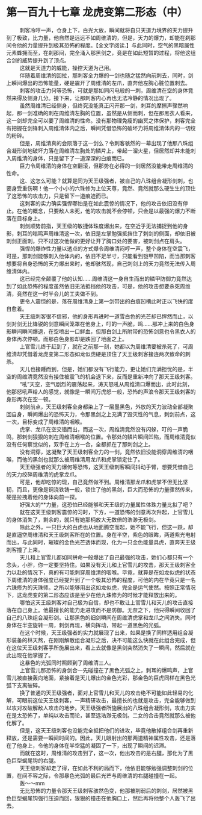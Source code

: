 <h1>第一百九十七章 龙虎变第二形态（中）</h1>
<div id="content">&nbsp&nbsp&nbsp&nbsp&nbsp&nbsp&nbsp&nbsp
 刺客冷哼一声，仓身上下，白光大放，瞬间就将自只天道力境界的天力提升到了极致，比力量，他自然是远远不如周维清的，但是，天力的爆力，却能在刹那间令他的力量提升到极其恐怖的程度。【全文字阅读.】与此同时，空气的黑暗属性元素蜂拥而至，在刹那间，完全涌入那黑剑之，竟是在如此短暂的过程，将他这组合剑的威势提升到了顶点。
 <br/>&nbsp&nbsp&nbsp&nbsp&nbsp&nbsp&nbsp&nbsp
 这就是天道力的威能，操控天道为己用。
 <br/>&nbsp&nbsp&nbsp&nbsp&nbsp&nbsp&nbsp&nbsp
 伴随着周维清的回拉，那刺客全力爆的一剑也随之猛然向前刺去，同时，剑上瞬间爆出的恐怖能量，硬是震开了周维清的左爪，直奔他左胸心脏位置刺去。
 <br/>&nbsp&nbsp&nbsp&nbsp&nbsp&nbsp&nbsp&nbsp
 刺客的攻击力何等恐怖，可就是那如同闪电般的一刺，周维清在空的身体竟然来得及侧身几分。接下来，让那刺客内心再也无法冷静的情况出现了。
 <br/>&nbsp&nbsp&nbsp&nbsp&nbsp&nbsp&nbsp&nbsp
 虽然周维清已经侧身，但终究没能真正闪开那一剑，刺耳的摩擦声骤然响起，那一剑准确的刺在周维清左胸的位置，虽然是从侧而刺，但在那黑衣人看来，这一剑却完全可以要了周维清的性命。没有那物理免瘦的幽冥之体保护，刺客完全有把握在剑锋刺入周维清体内之后，瞬间凭借恐怖的破坏力将周维清体内的一切绞的粉碎。
 <br/>&nbsp&nbsp&nbsp&nbsp&nbsp&nbsp&nbsp&nbsp
 但是，周维清真的会陨落于这一剑么？令刺客骇然的一幕出现了他那八珠组合凝形剑地破坏力落在周维清左胸处的鳞片上，带起一溜火星，但居然却并未能刺入周维清的身体，只是留下了一道深深的白痕而已。
 <br/>&nbsp&nbsp&nbsp&nbsp&nbsp&nbsp&nbsp&nbsp
 巨力令周维清的身体在空翻滚，但那势在必得的一剑居然没能带走周维清的性命。
 <br/>&nbsp&nbsp&nbsp&nbsp&nbsp&nbsp&nbsp&nbsp
 这、这怎么可能？就算是同为天王级强者，被自己的八珠组合凝形剑刺，也要身受重伤啊！他一个小小的六珠修为上位天尊，竟然、竟然就那么硬生生的顶住了这恐怖的攻击力，只是留下一道痕迹而已。
 <br/>&nbsp&nbsp&nbsp&nbsp&nbsp&nbsp&nbsp&nbsp
 这刺客的实力确实强悍哪怕是在如此震惊的情况下，他的攻击依旧没有停止。在他的概念，只要敌人未死，他的攻击就不会停顿，只会是以最强的爆力不断落在目标身上。
 <br/>&nbsp&nbsp&nbsp&nbsp&nbsp&nbsp&nbsp&nbsp
 刺剑顺势前指，天王级的敏捷体珠度爆出来，在空近乎无法捕捉到他的身影，刺耳的嗡鸣声周维清这一次，依旧是左掌勉强抵挡住了刺剑的侧面，却依旧被刺剑正面刺，只不过这次他做的更好让开了胸口处的要害，被刺剑点在肩头。
 <br/>&nbsp&nbsp&nbsp&nbsp&nbsp&nbsp&nbsp&nbsp
 强悍的爆炸性力量以透点的方式爆令周维清闷哼一声，整个身体在空震飞，可是，那刺剑能够刺入他体内的，依旧不足半寸，只能看到铠甲凹陷，而当那刺客想要将自身恐怖的天力爆出来时，他却骇然现，自己刺剑上的天力竟然无法传入周维清体内。
 <br/>&nbsp&nbsp&nbsp&nbsp&nbsp&nbsp&nbsp&nbsp
 这已经完全颠覆了他的认知……周维清这一身自生而出的鳞甲防御力竟然达到了如此恐怖的程度虽然依旧无法抵挡他的攻击，可是，他的攻击想要杀死周维清，竟然在这一时半会儿的工夫做不到。
 <br/>&nbsp&nbsp&nbsp&nbsp&nbsp&nbsp&nbsp&nbsp
 更令人震惊的是，落在周维清身上第一剑带出的白痕凹槽此时正以飞快的度自愈着。
 <br/>&nbsp&nbsp&nbsp&nbsp&nbsp&nbsp&nbsp&nbsp
 天王级刺客很不信邪，他的身形再进时一道雪白色的光芒却已悍然而止，以剑对剑无比锋锐的剑意瞬间笼罩在他身上，叮的一声脆，鸣……那冲上来的白色身影瞬间瞬间爆退，在空喷出一口鲜血，但那白剑上所附带的恐怖剑意也令黑衣人的身体再次停顿。而那白色身影却是跌回了地面之上。
 <br/>&nbsp&nbsp&nbsp&nbsp&nbsp&nbsp&nbsp&nbsp
 上官雪儿终于赶到了，就在之前那一刻，她都以为周维清要被杀死了，可周维清却凭借着龙虎变第二形态如龙似虎硬是顶住了天王级刺客接连两次致命的刺杀。
 <br/>&nbsp&nbsp&nbsp&nbsp&nbsp&nbsp&nbsp&nbsp
 天儿也接踵而到，但是，她们都没有飞行能力，更让她们充满担忧的是，半空的周维清竟然没有接住被震飞的机会退下来，反而是重新冲向了那天王级刺客。
 <br/>&nbsp&nbsp&nbsp&nbsp&nbsp&nbsp&nbsp&nbsp
 “吼”天空，空气剧烈的震荡起来，涛天怒吼从周维清口爆而出，此时此刻，他那怒吼声给人的感觉，就像是一瞬间万虎怒一般，恐怖的声浪令那天王级刺客的身形再次在空一顿。
 <br/>&nbsp&nbsp&nbsp&nbsp&nbsp&nbsp&nbsp&nbsp
 刺剑前点，天王级刺客全身都染上了一层墨黑色，外放的天力波动全部凝聚回自身，瞬间爆出的恐怖天力，令那黑剑之上充满了毁灭性的气息，刺剑前点，这一次，目标变成了周维清的咽喉。
 <br/>&nbsp&nbsp&nbsp&nbsp&nbsp&nbsp&nbsp&nbsp
 虎掌、龙爪在空交错而出，而这一次，周维清竟然没有闪躲，叮的一声脆鸣，那刺剑狠狠的刺在周维清咽喉的位置。令那处的鳞片瞬间凹陷，而周维清竟似没有任何察觉似的，双手在上方一合，全都抓在了那刺剑之上。
 <br/>&nbsp&nbsp&nbsp&nbsp&nbsp&nbsp&nbsp&nbsp
 没有洞穿，这凝聚了天王级刺客全力的一剑，竟然依旧没能洞穿周维清的咽喉，而他的黑剑也就那么被周维清用龙爪和虎掌锁定住了。
 <br/>&nbsp&nbsp&nbsp&nbsp&nbsp&nbsp&nbsp&nbsp
 天王级强者的天力爆何等恐怖，这天王级刺客瞬间抖动手臂，想要凭借自己的天力绞碎周维清的虎掌龙爪。
 <br/>&nbsp&nbsp&nbsp&nbsp&nbsp&nbsp&nbsp&nbsp
 可是，他却吃惊的现，自己竟然做不到。周维清那龙爪和虎掌不但无比坚韧，而且，更像是铜浇铁铸一般，锁住了他的黑剑，巨大而恐怖的力量骤然传来，硬是拉拽着他的身体向前一探。
 <br/>&nbsp&nbsp&nbsp&nbsp&nbsp&nbsp&nbsp&nbsp
 好强大的**力量，这恐怕已经能够和天王级的力量属性体珠力量比拟了吧？
 <br/>&nbsp&nbsp&nbsp&nbsp&nbsp&nbsp&nbsp&nbsp
 就在这天王级刺客震惊的习时，下方，一道恐怖的剑意再次升起，上官雪儿的身体消失了，剩余的，就只有她那柄放大无数倍的浩渺无极剑。
 <br/>&nbsp&nbsp&nbsp&nbsp&nbsp&nbsp&nbsp&nbsp
 除此之外，一只巨大的白虎也从地面腾空而起，她不能飞行，但这一跃，却是直逼空周维清和天王级刺客所在的位置。身在半空，紫色的眼眸，两道紫光电射而出，与此同时，璀璨的金色光芒透体而现，化为一只金色能量具虎，直奔天王级刺客撞了上来。
 <br/>&nbsp&nbsp&nbsp&nbsp&nbsp&nbsp&nbsp&nbsp
 天儿和上官雪儿都如同拼命一般爆出了自己最强的攻击，她们心都只有一个念头，小胖，你一定要坚持住。如果没有天儿和上官雪儿的攻击，那天王级刺客全力以赴的情况下，真的有可能刺穿周维清的咽喉。毕竟，就算是在如龙似虎的状态下周维清的身体强度已经提升到了一个极其恐怖的程度，可他的内在毕竟只是一名六珠修为的天珠师。之所以能够用出这如龙似虎，完全是运气使然。按照正常情况下，这龙虎变的第二形态应该是至少在他九珠修为的时候才能释放出来的。
 <br/>&nbsp&nbsp&nbsp&nbsp&nbsp&nbsp&nbsp&nbsp
 哪怕这天王级刺客对自己极为自信，却也不敢让上官雪儿和天儿的攻击直接落在自己身上。他最擅长的能力走进攻而不是防御。无奈之下，他只得瞬间收回了自己的八珠组合凝形剑。让那黑色的细剑瞬间在周维清虎掌和龙爪之间消失。同时身体在半空旋转一周，刺剑再现，横向挥动，带起一道黑色的光弧。
 <br/>&nbsp&nbsp&nbsp&nbsp&nbsp&nbsp&nbsp&nbsp
 在这个时候，天王级强者的实力就展现了出来，如果是换了同样适用组合凝形装备的林天熬，在刚刚解散组合凝形之后，决不可能这么快就在此组合完成，但在这位天王级刺客手所施展出来，看上去就像是黑剑突然消失了一瞬间，然后就在此出现在他掌握了。
 <br/>&nbsp&nbsp&nbsp&nbsp&nbsp&nbsp&nbsp&nbsp
 这暴色的光弧同时照顾到了周维清三人。
 <br/>&nbsp&nbsp&nbsp&nbsp&nbsp&nbsp&nbsp&nbsp
 上官雪儿那恐怖的身剑合一先碰撞在了黑色光弧之上，刺耳的爆鸣声，上官雪儿被直接轰向地面，紧接着是天儿爆出的金色光彩，那金色的巨虎同样在黑色光弧下支离破碎。
 <br/>&nbsp&nbsp&nbsp&nbsp&nbsp&nbsp&nbsp&nbsp
 换了普通的天王级强者，面对上官雪儿和天儿的攻击绝不可能如此轻易的化解，可眼前这位天王级刺客，一声精研攻击，最擅长的也就是攻击，完全能够做到以攻对攻破解敌人攻击的地步。天王级强者所施展出的八珠组合凝形剑，攻击力实在是太恐怖了，单纯以攻击而论，甚至远浩渺无极剑。二女的合击竟然就那么被他化解了。
 <br/>&nbsp&nbsp&nbsp&nbsp&nbsp&nbsp&nbsp&nbsp
 但是，这天王级刺客也没能完全抵把他们的进攻，毕竟他散掉组合剑再重新释放，还是需要一瞬间时间的。因此，天儿眼射出的那两道精神属性攻击，还是落在了他身上，令他的身体在半空猛的凝固了一下，出现了瞬间的迟滞。
 <br/>&nbsp&nbsp&nbsp&nbsp&nbsp&nbsp&nbsp&nbsp
 而就在这时，周维清的攻击到了，这一次，他出攻击的是右腿，那化为了黑色巨型蝎尾钩的右腿。
 <br/>&nbsp&nbsp&nbsp&nbsp&nbsp&nbsp&nbsp&nbsp
 天王级刺客却走了得，在如此不利的局而下，他依旧能够勉强调整刺剑的位置，在间不容之际，令那暴色光弧的最后光芒与周维清的右腿碰撞在一起。
 <br/>&nbsp&nbsp&nbsp&nbsp&nbsp&nbsp&nbsp&nbsp
 轰～～mm
 <br/>&nbsp&nbsp&nbsp&nbsp&nbsp&nbsp&nbsp&nbsp
 无比恐怖的力量令那天王级刺客骇然色变，他那被削弱后的刺剑，居然被黑色巨型蝎尾钩强行压迫而回，狠狠的撞击在他胸口上，然后再将他整个人轰飞了出去。
 <br/>&nbsp&nbsp&nbsp&nbsp&nbsp&nbsp&nbsp&nbsp
 <br/>&nbsp&nbsp&nbsp&nbsp&nbsp&nbsp&nbsp&nbsp
</div>
